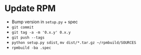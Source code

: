 Update RPM
==========
* Bump version in `setup.py` + spec
* `git commit`
* `git tag -a -m '0.x.y' 0.x.y`
* `git push --tags`
* `python setup.py sdist`, `mv dist/*.tar.gz ~/rpmbuild/SOURCES`
* `rpmbuild -ba .spec`
